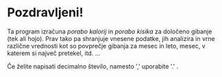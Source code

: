 # Pozdravljeni!
Ta program izračuna *porabo kalorij* in *porabo kisika* za določeno gibanje (tek ali hojo). Prav tako pa shranjuje vnesene podatke, jih analizira in vrne različne vrednosti kot so povprečje gibanja za mesec in leto, mesec, v katerem si največ pretekel, itd. ...

Če želite napisati decimalno število, namesto ',' uporabite '.' .
